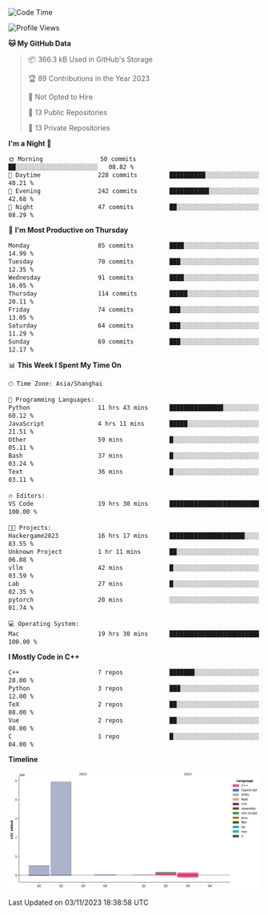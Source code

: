 <!--START_SECTION:waka-->
![Code Time](http://img.shields.io/badge/Code%20Time-265%20hrs%2025%20mins-blue)

![Profile Views](http://img.shields.io/badge/Profile%20Views-0-blue)

**🐱 My GitHub Data** 

> 📦 366.3 kB Used in GitHub's Storage 
 > 
> 🏆 89 Contributions in the Year 2023
 > 
> 🚫 Not Opted to Hire
 > 
> 📜 13 Public Repositories 
 > 
> 🔑 13 Private Repositories 
 > 
**I'm a Night 🦉** 

```text
🌞 Morning                50 commits          ██░░░░░░░░░░░░░░░░░░░░░░░   08.82 % 
🌆 Daytime                228 commits         ██████████░░░░░░░░░░░░░░░   40.21 % 
🌃 Evening                242 commits         ███████████░░░░░░░░░░░░░░   42.68 % 
🌙 Night                  47 commits          ██░░░░░░░░░░░░░░░░░░░░░░░   08.29 % 
```
📅 **I'm Most Productive on Thursday** 

```text
Monday                   85 commits          ████░░░░░░░░░░░░░░░░░░░░░   14.99 % 
Tuesday                  70 commits          ███░░░░░░░░░░░░░░░░░░░░░░   12.35 % 
Wednesday                91 commits          ████░░░░░░░░░░░░░░░░░░░░░   16.05 % 
Thursday                 114 commits         █████░░░░░░░░░░░░░░░░░░░░   20.11 % 
Friday                   74 commits          ███░░░░░░░░░░░░░░░░░░░░░░   13.05 % 
Saturday                 64 commits          ███░░░░░░░░░░░░░░░░░░░░░░   11.29 % 
Sunday                   69 commits          ███░░░░░░░░░░░░░░░░░░░░░░   12.17 % 
```


📊 **This Week I Spent My Time On** 

```text
🕑︎ Time Zone: Asia/Shanghai

💬 Programming Languages: 
Python                   11 hrs 43 mins      ███████████████░░░░░░░░░░   60.12 % 
JavaScript               4 hrs 11 mins       █████░░░░░░░░░░░░░░░░░░░░   21.51 % 
Other                    59 mins             █░░░░░░░░░░░░░░░░░░░░░░░░   05.11 % 
Bash                     37 mins             █░░░░░░░░░░░░░░░░░░░░░░░░   03.24 % 
Text                     36 mins             █░░░░░░░░░░░░░░░░░░░░░░░░   03.11 % 

🔥 Editors: 
VS Code                  19 hrs 30 mins      █████████████████████████   100.00 % 

🐱‍💻 Projects: 
Hackergame2023           16 hrs 17 mins      █████████████████████░░░░   83.55 % 
Unknown Project          1 hr 11 mins        ██░░░░░░░░░░░░░░░░░░░░░░░   06.08 % 
vllm                     42 mins             █░░░░░░░░░░░░░░░░░░░░░░░░   03.59 % 
Lab                      27 mins             █░░░░░░░░░░░░░░░░░░░░░░░░   02.35 % 
pytorch                  20 mins             ░░░░░░░░░░░░░░░░░░░░░░░░░   01.74 % 

💻 Operating System: 
Mac                      19 hrs 30 mins      █████████████████████████   100.00 % 
```

**I Mostly Code in C++** 

```text
C++                      7 repos             ███████░░░░░░░░░░░░░░░░░░   28.00 % 
Python                   3 repos             ███░░░░░░░░░░░░░░░░░░░░░░   12.00 % 
TeX                      2 repos             ██░░░░░░░░░░░░░░░░░░░░░░░   08.00 % 
Vue                      2 repos             ██░░░░░░░░░░░░░░░░░░░░░░░   08.00 % 
C                        1 repo              █░░░░░░░░░░░░░░░░░░░░░░░░   04.00 % 
```



**Timeline**

![Lines of Code chart](https://raw.githubusercontent.com/xkz0777/xkz0777/master/assets/bar_graph.png)


 Last Updated on 03/11/2023 18:38:58 UTC
<!--END_SECTION:waka-->

